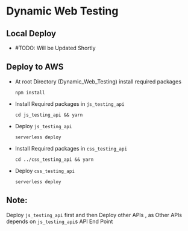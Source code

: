 

# Dynamic Web Testing

## Local Deploy 

-  #TODO: Will be Updated Shortly

## Deploy to AWS

- At root Directory (Dynamic_Web_Testing)  install required packages

	```
	npm install
	```

- Install Required packages in  `js_testing_api` 

	```	
	cd js_testing_api && yarn
	```

- Deploy `js_testing_api`

	```	
	serverless deploy
	```

- Install Required packages in  `css_testing_api` 

	```
	cd ../css_testing_api && yarn
	```

- Deploy `css_testing_api` 

	```
	serverless deploy
	```


## Note: 

Deploy `js_testing_api` first and then Deploy other APIs , as Other APIs depends on `js_testing_api`s API End Point 

